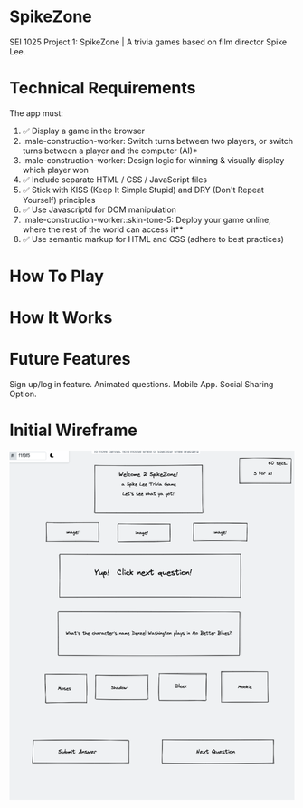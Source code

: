 # SpikeZone
SEI 1025 Project 1: SpikeZone | A trivia games based on film director Spike Lee.

# Technical Requirements
The app must:

1. :white_check_mark: Display a game in the browser
2. :male-construction-worker: Switch turns between two players, or switch turns between a player and the computer (AI)*
3. :male-construction-worker: Design logic for winning & visually display which player won
4. :white_check_mark: Include separate HTML / CSS / JavaScript files 
5. :white_check_mark: Stick with KISS (Keep It Simple Stupid) and DRY (Don't Repeat Yourself) principles 
6. :white_check_mark: Use Javascriptd for DOM manipulation
7. :male-construction-worker::skin-tone-5: Deploy your game online, where the rest of the world can access it**
8. :white_check_mark: Use semantic markup for HTML and CSS (adhere to best practices) 

# How To Play

# How It Works
   
# Future Features
Sign up/log in feature.
Animated questions.
Mobile App.
Social Sharing Option.

# Initial Wireframe
![Getting Started](./wireframe-spikezone.png)
